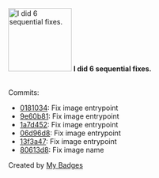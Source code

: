 <img src="https://my-badges.github.io/my-badges/fix-6.png" alt="I did 6 sequential fixes." title="I did 6 sequential fixes." width="128">
<strong>I did 6 sequential fixes.</strong>
<br><br>

Commits:

- <a href="https://github.com/arista-netdevops-community/cvp-in-gcp/commit/0181034b9628cfa79ee0a44bd08c9db0998117d9">0181034</a>: Fix image entrypoint
- <a href="https://github.com/arista-netdevops-community/cvp-in-gcp/commit/9e60b813f0674b7d0ec943dff51ce91469ae56f6">9e60b81</a>: Fix image entrypoint
- <a href="https://github.com/arista-netdevops-community/cvp-in-gcp/commit/1a7d45243011485bbec3fdba080a200e505f1d2b">1a7d452</a>: Fix image entrypoint
- <a href="https://github.com/arista-netdevops-community/cvp-in-gcp/commit/06d96d8a09668c0db885c252ffb71234f6396ec5">06d96d8</a>: Fix image entrypoint
- <a href="https://github.com/arista-netdevops-community/cvp-in-gcp/commit/13f3a47dce9c8bcd35312b84b19ab58431830607">13f3a47</a>: Fix image entrypoint
- <a href="https://github.com/arista-netdevops-community/cvp-in-gcp/commit/80613d847499af41e9b1de831ef0703f40b72918">80613d8</a>: Fix image name


Created by <a href="https://github.com/my-badges/my-badges">My Badges</a>